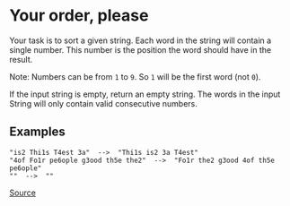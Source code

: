 # Your order, please

Your task is to sort a given string. Each word in the string will
contain a single number. This number is the position the word
should have in the result.

Note: Numbers can be from `1` to `9`. So `1` will be the first word (not `0`).

If the input string is empty, return an empty string. The words
in the input String will only contain valid consecutive numbers.

## Examples

```text
"is2 Thi1s T4est 3a"  -->  "Thi1s is2 3a T4est"
"4of Fo1r pe6ople g3ood th5e the2"  -->  "Fo1r the2 g3ood 4of th5e pe6ople"
""  -->  ""
```

[Source](https://www.codewars.com/kata/55c45be3b2079eccff00010f)